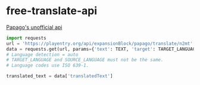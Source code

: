 # free-translate-api
[Papago's unofficial api](https://papago.naver.com/)
``` python
import requests
url = 'https://playentry.org/api/expansionBlock/papago/translate/n2mt'
data = requests.get(url, params={'text': TEXT, 'target': TARGET_LANGUAGE, 'source': SOURCE_LANGUAGE}).json()
# Language detection = auto
# TARGET_LANGUAGE and SOURCE_LANGUAGE must not be the same.
# Language codes use ISO 639-1.

translated_text = data['translatedText']
```
